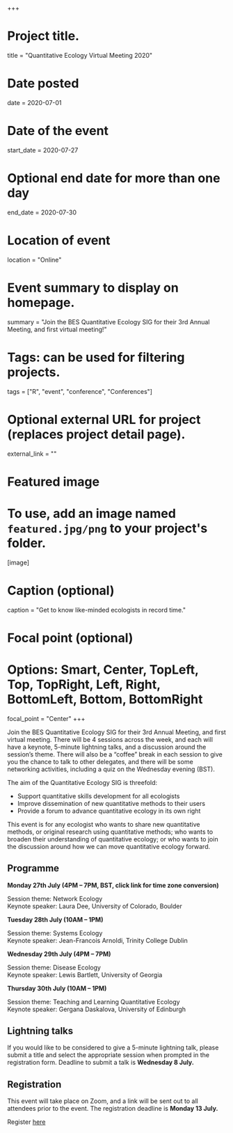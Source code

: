 +++
# Project title.
title = "Quantitative Ecology Virtual Meeting 2020"

# Date posted
date = 2020-07-01

# Date of the event
start_date = 2020-07-27

# Optional end date for more than one day
end_date = 2020-07-30

# Location of event
location = "Online"

# Event summary to display on homepage.
summary = "Join the BES Quantitative Ecology SIG for their 3rd Annual Meeting, and first virtual meeting!"

# Tags: can be used for filtering projects.
tags = ["R", "event", "conference", "Conferences"]

# Optional external URL for project (replaces project detail page).
external_link = ""

# Featured image
# To use, add an image named `featured.jpg/png` to your project's folder. 
[image]
  # Caption (optional)
  caption = "Get to know like-minded ecologists in record time." 

  # Focal point (optional)
  # Options: Smart, Center, TopLeft, Top, TopRight, Left, Right, BottomLeft, Bottom, BottomRight
  focal_point = "Center"
+++

Join the BES Quantitative Ecology SIG for their 3rd Annual Meeting, and first virtual meeting. There will be 4 sessions across the week, and each will have a keynote, 5-minute lightning talks, and a discussion around the session’s theme. There will also be a “coffee” break in each session to give you the chance to talk to other delegates, and there will be some networking activities, including a quiz on the Wednesday evening (BST).

The aim of the Quantitative Ecology SIG is threefold:

* Support quantitative skills development for all ecologists
* Improve dissemination of new quantitative methods to their users
* Provide a forum to advance quantitative ecology in its own right

This event is for any ecologist who wants to share new quantitative methods, or original research using quantitative methods; who wants to broaden their understanding of quantitative ecology; or who wants to join the discussion around how we can move quantitative ecology forward.

<h2 class="subtitle">Programme</h2>

**Monday 27th July (4PM – 7PM, BST, click link for time zone conversion)**

Session theme: Network Ecology  
Keynote speaker: Laura Dee, University of Colorado, Boulder

**Tuesday 28th July (10AM – 1PM)**

Session theme: Systems Ecology  
Keynote speaker: Jean-Francois Arnoldi, Trinity College Dublin

**Wednesday 29th July (4PM – 7PM)**

Session theme: Disease Ecology  
Keynote speaker: Lewis Bartlett, University of Georgia

**Thursday 30th July (10AM – 1PM)**

Session theme: Teaching and Learning Quantitative Ecology  
Keynote speaker: Gergana Daskalova, University of Edinburgh

<h2 class="subtitle">Lightning talks</h2>

If you would like to be considered to give a 5-minute lightning talk, please submit a title and select the appropriate session when prompted in the registration form. Deadline to submit a talk is **Wednesday 8 July.**

<h2 class="subtitle">Registration</h2>

This event will take place on Zoom, and a link will be sent out to all attendees prior to the event. 
The registration deadline is **Monday 13 July.**

Register [here](https://www.eventbrite.co.uk/e/bes-quantitative-ecology-virtual-meeting-2020-tickets-109796596576)

